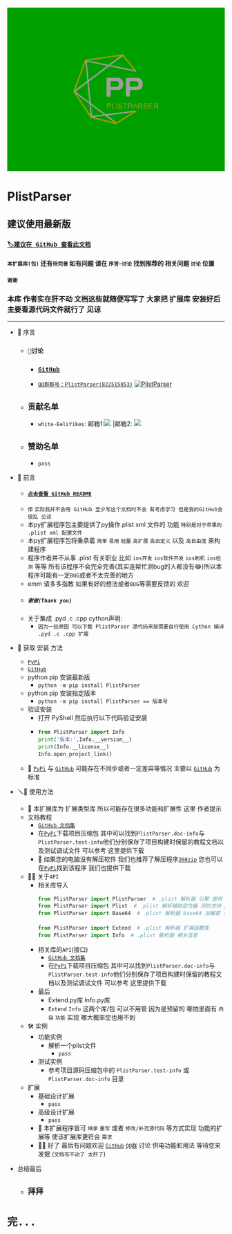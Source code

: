 

![PlistParse Log](https://github.com/whiteEelsYikes/PlistParser/blob/main/logo.png?raw=true)

# PlistParser

## 建议使用最新版

### [`🏷️建议在 GitHub 查看此文档`](https://github.com/whiteEelsYikes/PlistParser/blob/main/README.md)
#### `本扩展库(包)` 还有`待完善` 如有问题 请在 `序言`-`讨论` 找到推荐的 相关问题 `讨论` 位置
#### `谢谢`
### 本库 作者实在肝不动 文档这些就随便写写了 大家把 扩展库 安装好后 主要看源代码文件就行了 见谅
-------------------
* 🎫 序言
  * ### `📿讨论`
    * ### [`GitHub`](https://github.com/whiteEelsYikes/PlistParser)
    * [`QQ群群号：PlistParser(822515853)`](https://qm.qq.com/cgi-bin/qm/qr?k=8kVUWBck0_zVoOit738kkHSRxW9UU6Ya&jump_from=webapi&authKey=IeeWqgHhgAnLkaeJgKBQxnBG+A7gb0C3ZjKLM2/6tsDzMz2rbuieSNmMaQzI3mo+) <a target="_blank" href="https://qm.qq.com/cgi-bin/qm/qr?k=8kVUWBck0_zVoOit738kkHSRxW9UU6Ya&jump_from=webapi&authKey=IeeWqgHhgAnLkaeJgKBQxnBG+A7gb0C3ZjKLM2/6tsDzMz2rbuieSNmMaQzI3mo+"><img border="0" src="//pub.idqqimg.com/wpa/images/group.png" alt="PlistParser" title="PlistParser"></a>
  * ## `贡献名单`
      * `white-EelsYikes`: 邮箱1:<a target="_blank" href="http://mail.qq.com/cgi-bin/qm_share?t=qm_mailme&email=L1hHRltKAkpKQ1xWRkRKXG9eXgFMQEI" style="text-decoration:none;"><img src="http://rescdn.qqmail.com/zh_CN/htmledition/images/function/qm_open/ico_mailme_21.png"/></a> |邮箱2: <a target="_blank" href="http://mail.qq.com/cgi-bin/qm_share?t=qm_mailme&email=TjkmJzorYysrIg4-P2AtISM" style="text-decoration:none;"><img src="http://rescdn.qqmail.com/zh_CN/htmledition/images/function/qm_open/ico_mailme_21.png"/></a>
  * ## `赞助名单`
      * `pass`
  
* 📖 前言
  * #### [`点击查看 GitHub README`](https://github.com/whiteEelsYikes/PlistParser/blob/main/README.md)
  * `停` `实际我并不会用 GitHub 至少写这个文档时不会 有考虑学习 但是我的GitHub会很乱 见谅`
  * 本py扩展程序包主要提供了py操作.plist xml 文件的 功能 `特别是对于苹果的 .plist xml 配置文件`
  * 本py扩展程序包将秉承着 `简单` `易用` `轻量` `高扩展` `高自定义` 以及 `高自由度` 来构建程序
  * 程序作者并不从事 .plist 有关职业 比如 `ios开发` `ios软件开发` `ios刷机` `ios检测` 等等 所有该程序不会完全完善(其实连帮忙测bug的人都没有😂)所以本程序可能有一定`BUG`或者不太完善的地方
  * emm 请多多指教 如果有好的想法或者`BUG`等需要反馈的 欢迎 
  * ##### `谢谢(Thank you)`
  * 关于集成 .pyd .c .cpp cython声明:
    * `因为一些原因 可以下载 PlistParser 源代码来按需要自行使用 Cython 编译 .pyd .c .cpp 扩展`

* 🫳 获取 安装 方法
  * [`PyPi`](https://pypi.org/project/PlistParser/)
  * [`GitHub`](https://github.com/whiteEelsYikes/PlistParser)
  * python pip 安装最新版
    * ``python -m pip install PlistParser``
  * python pip 安装指定版本
    * ``python -m pip install PlistParser == 版本号``
  * 验证安装
    * 打开 PyShell 然后执行以下代码验证安装
    * ```python
      from PlistParser import Info
      print('版本:',Info.__version__)
      print(Info.__license__)
      Info.open_project_link()
      ```
  * 🔖 [`PyPi`](https://pypi.org/project/PlistParser/) 与 [`GitHub`](https://github.com/whiteEelsYikes/PlistParser) 可能存在不同步或者一定差异等情况 主要以 [`GitHub`](https://github.com/whiteEelsYikes/PlistParser) 为标准

* 🪛🔧 使用方法
  * 🔖 本扩展库为 扩展类型库 所以可能存在很多功能和扩展性 这里 作者提示 
  * 文档教程
    * [`GitHub 文档集`](https://github.com/whiteEelsYikes/PlistParser/tree/main/PlistParser.doc-info) 
    * 在[`PyPi`](https://pypi.org/project/PlistParser/)下载项目压缩包 其中可以找到`PlistParser.doc-info`与`PlistParser.test-info`他们分别保存了项目构建时保留的教程文档以及测试调试文件 可以参考 这里提供下载
    * 🔖 如果您的电脑没有解压软件 我们也推荐了解压程序[`360zip`](http://360yasuo.cn/) 您也可以在[`PyPi`](https://pypi.org/project/PlistParser/)找到该程序 我们也提供下载
  * 🧑‍💻 关于`API`
    * 相关库导入
      ```python
      from PlistParser import PlistParser  # .plist 解析器 引擎 提供 主要算法和解析转译支持
      from PlistParser import Plist  # .plist 解析辅助定位器 同时支持 py基本的plist文件定义
      from PlistParser import Base64  # .plist 解析器 base64 加解密 辅助库
      
      from PlistParser import Extend  # .plist 解析器 扩展函数库
      from PlistParser import Info  # .plist 解析器 相关信息
      ```
    * 相关库的`API`(接口)
      * [`GitHub 文档集`](https://github.com/whiteEelsYikes/PlistParser/tree/main/PlistParser.doc-info)
      * 在[`PyPi`](https://pypi.org/project/PlistParser/)下载项目压缩包 其中可以找到`PlistParser.doc-info`与`PlistParser.test-info`他们分别保存了项目构建时保留的教程文档以及测试调试文件 可以参考 这里提供下载
    * 最后
       * Extend.py库 Info.py库
       * `Extend` `Info` 这两个库/包 可以不用管 因为是预留的 哪怕里面有 `内容` `功能` 实现 哪大概率您也用不到
  * 🛠️ 实例
    * 功能实例
      * 解析一个plist文件
        * `pass`
    * 测试实例
      * 参考项目源码压缩包中的 `PlistParser.test-info` 或 `PlistParser.doc-info` 目录
  * 扩展
    * 基础设计扩展
      * `pass`
    * 高级设计扩展
      * `pass`
    * 🔖 本扩展程序皆可 `继承` `重写` 或者 `修改/补充源代码` 等方式实现 功能的扩展等 使该扩展库更符合 `需求`
    * 🔖🔖 好了 最后有问题欢迎 [`GitHub`](https://github.com/whiteEelsYikes/PlistParser)  [`QQ群`](https://qm.qq.com/cgi-bin/qm/qr?k=8kVUWBck0_zVoOit738kkHSRxW9UU6Ya&jump_from=webapi&authKey=IeeWqgHhgAnLkaeJgKBQxnBG+A7gb0C3ZjKLM2/6tsDzMz2rbuieSNmMaQzI3mo+) 讨论 供电功能和用法  等待您来发掘 (`文档写不动了 太肝了`)  

* 总结最后
  * ## `拜拜`

# `完...`



